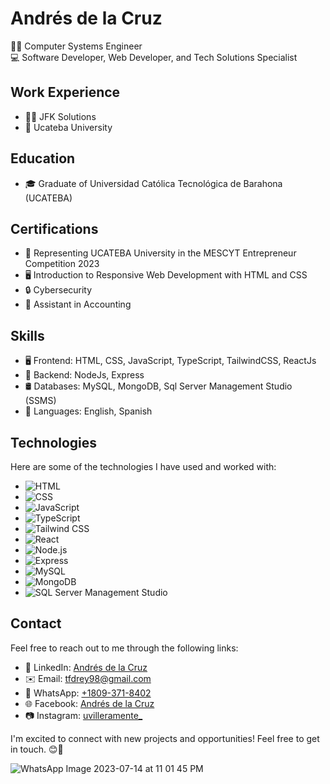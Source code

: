 # Andrés de la Cruz

👨‍💻 Computer Systems Engineer \
💻 Software Developer, Web Developer, and Tech Solutions Specialist

## Work Experience

- 👨‍💼 JFK Solutions
- 🏫 Ucateba University

## Education

- 🎓 Graduate of Universidad Católica Tecnológica de Barahona (UCATEBA)

## Certifications

- 📑 Representing UCATEBA University in the MESCYT Entrepreneur Competition 2023
- 🖥️ Introduction to Responsive Web Development with HTML and CSS
- 🔒 Cybersecurity
- 📑 Assistant in Accounting

## Skills

- 🖥️ Frontend: HTML, CSS, JavaScript, TypeScript, TailwindCSS, ReactJs
- 🐞 Backend: NodeJs, Express
- 🛢️ Databases: MySQL, MongoDB, Sql Server Management Studio (SSMS)
- 🧠 Languages: English, Spanish

## Technologies

Here are some of the technologies I have used and worked with:

- ![HTML](https://img.shields.io/badge/-HTML-orange?logo=html5&logoColor=white&style=flat)
- ![CSS](https://img.shields.io/badge/-CSS-blue?logo=css3&logoColor=white&style=flat)
- ![JavaScript](https://img.shields.io/badge/-JavaScript-yellow?logo=javascript&logoColor=white&style=flat)
- ![TypeScript](https://img.shields.io/badge/-TypeScript-blue?logo=typescript&logoColor=white&style=flat)
- ![Tailwind CSS](https://img.shields.io/badge/-TailwindCSS-38B2AC?logo=tailwind-css&logoColor=white&style=flat)
- ![React](https://img.shields.io/badge/-React-61DAFB?logo=react&logoColor=white&style=flat)
- ![Node.js](https://img.shields.io/badge/-Node.js-339933?logo=node.js&logoColor=white&style=flat)
- ![Express](https://img.shields.io/badge/-Express-000000?logo=express&logoColor=white&style=flat)
- ![MySQL](https://img.shields.io/badge/-MySQL-4479A1?logo=mysql&logoColor=white&style=flat)
- ![MongoDB](https://img.shields.io/badge/-MongoDB-47A248?logo=mongodb&logoColor=white&style=flat)
- ![SQL Server Management Studio](https://img.shields.io/badge/-SQL%20Server%20Management%20Studio-CC2927?logo=microsoft-sql-server&logoColor=white&style=flat)


## Contact

Feel free to reach out to me through the following links:

- 💼 LinkedIn: [Andrés de la Cruz](https://www.linkedin.com/in/andrés-de-la-cruz-4b7a46272/)
- ✉️ Email: [tfdrey98@gmail.com](mailto:tfdrey98@gmail.com)
- 💬 WhatsApp: [+1809-371-8402](https://wa.me/18093718402)
- 🌐 Facebook: [Andrés de la Cruz](https://www.facebook.com/AndresDlcrz27)
- 📷 Instagram: [uvilleramente_](https://www.instagram.com/uvilleramente_/)

I'm excited to connect with new projects and opportunities! Feel free to get in touch. 😊🚀

![WhatsApp Image 2023-07-14 at 11 01 45 PM](https://github.com/UvilleraMente/Presentacion/assets/106884946/61c11c00-4c61-4757-9112-7b6a6e0cf39a)
